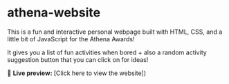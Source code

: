 # athena-website
This is a fun and interactive personal webpage built with HTML, CSS, and a little bit of JavaScript for the Athena Awards!

It gives you a list of fun activities when bored + also a random activity suggestion button that you can click on for ideas!

🔗 **Live preview:** [Click here to view the website])
